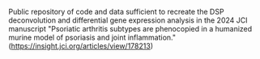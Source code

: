 Public repository of code and data sufficient to recreate the DSP deconvolution and differential gene expression analysis in the 2024 JCI manuscript "Psoriatic arthritis subtypes are phenocopied in a humanized murine model of psoriasis and joint inflammation." (https://insight.jci.org/articles/view/178213) 
